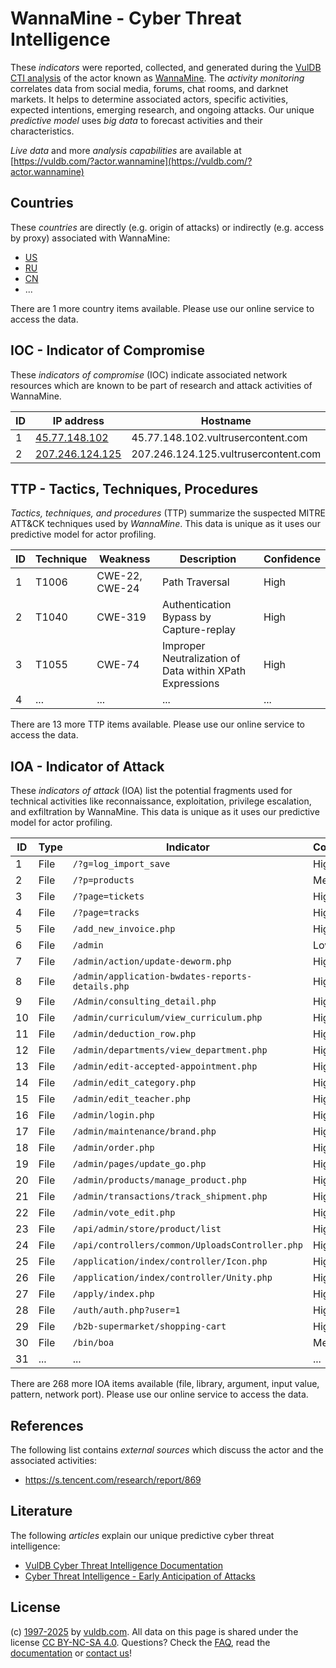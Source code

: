 # WannaMine - Cyber Threat Intelligence

These _indicators_ were reported, collected, and generated during the [VulDB CTI analysis](https://vuldb.com/?kb.cti) of the actor known as [WannaMine](https://vuldb.com/?actor.wannamine). The _activity monitoring_ correlates data from social media, forums, chat rooms, and darknet markets. It helps to determine associated actors, specific activities, expected intentions, emerging research, and ongoing attacks. Our unique _predictive model_ uses _big data_ to forecast activities and their characteristics.

_Live data_ and more _analysis capabilities_ are available at [https://vuldb.com/?actor.wannamine](https://vuldb.com/?actor.wannamine)

## Countries

These _countries_ are directly (e.g. origin of attacks) or indirectly (e.g. access by proxy) associated with WannaMine:

* [US](https://vuldb.com/?country.us)
* [RU](https://vuldb.com/?country.ru)
* [CN](https://vuldb.com/?country.cn)
* ...

There are 1 more country items available. Please use our online service to access the data.

## IOC - Indicator of Compromise

These _indicators of compromise_ (IOC) indicate associated network resources which are known to be part of research and attack activities of WannaMine.

ID | IP address | Hostname | Campaign | Confidence
-- | ---------- | -------- | -------- | ----------
1 | [45.77.148.102](https://vuldb.com/?ip.45.77.148.102) | 45.77.148.102.vultrusercontent.com | - | Medium
2 | [207.246.124.125](https://vuldb.com/?ip.207.246.124.125) | 207.246.124.125.vultrusercontent.com | - | Medium

## TTP - Tactics, Techniques, Procedures

_Tactics, techniques, and procedures_ (TTP) summarize the suspected MITRE ATT&CK techniques used by _WannaMine_. This data is unique as it uses our predictive model for actor profiling.

ID | Technique | Weakness | Description | Confidence
-- | --------- | -------- | ----------- | ----------
1 | T1006 | CWE-22, CWE-24 | Path Traversal | High
2 | T1040 | CWE-319 | Authentication Bypass by Capture-replay | High
3 | T1055 | CWE-74 | Improper Neutralization of Data within XPath Expressions | High
4 | ... | ... | ... | ...

There are 13 more TTP items available. Please use our online service to access the data.

## IOA - Indicator of Attack

These _indicators of attack_ (IOA) list the potential fragments used for technical activities like reconnaissance, exploitation, privilege escalation, and exfiltration by WannaMine. This data is unique as it uses our predictive model for actor profiling.

ID | Type | Indicator | Confidence
-- | ---- | --------- | ----------
1 | File | `/?g=log_import_save` | High
2 | File | `/?p=products` | Medium
3 | File | `/?page=tickets` | High
4 | File | `/?page=tracks` | High
5 | File | `/add_new_invoice.php` | High
6 | File | `/admin` | Low
7 | File | `/admin/action/update-deworm.php` | High
8 | File | `/admin/application-bwdates-reports-details.php` | High
9 | File | `/Admin/consulting_detail.php` | High
10 | File | `/admin/curriculum/view_curriculum.php` | High
11 | File | `/admin/deduction_row.php` | High
12 | File | `/admin/departments/view_department.php` | High
13 | File | `/admin/edit-accepted-appointment.php` | High
14 | File | `/admin/edit_category.php` | High
15 | File | `/admin/edit_teacher.php` | High
16 | File | `/admin/login.php` | High
17 | File | `/admin/maintenance/brand.php` | High
18 | File | `/admin/order.php` | High
19 | File | `/admin/pages/update_go.php` | High
20 | File | `/admin/products/manage_product.php` | High
21 | File | `/admin/transactions/track_shipment.php` | High
22 | File | `/admin/vote_edit.php` | High
23 | File | `/api/admin/store/product/list` | High
24 | File | `/api/controllers/common/UploadsController.php` | High
25 | File | `/application/index/controller/Icon.php` | High
26 | File | `/application/index/controller/Unity.php` | High
27 | File | `/apply/index.php` | High
28 | File | `/auth/auth.php?user=1` | High
29 | File | `/b2b-supermarket/shopping-cart` | High
30 | File | `/bin/boa` | Medium
31 | ... | ... | ...

There are 268 more IOA items available (file, library, argument, input value, pattern, network port). Please use our online service to access the data.

## References

The following list contains _external sources_ which discuss the actor and the associated activities:

* https://s.tencent.com/research/report/869

## Literature

The following _articles_ explain our unique predictive cyber threat intelligence:

* [VulDB Cyber Threat Intelligence Documentation](https://vuldb.com/?kb.cti)
* [Cyber Threat Intelligence - Early Anticipation of Attacks](https://www.scip.ch/en/?labs.20201022)

## License

(c) [1997-2025](https://vuldb.com/?kb.changelog) by [vuldb.com](https://vuldb.com/?kb.about). All data on this page is shared under the license [CC BY-NC-SA 4.0](https://creativecommons.org/licenses/by-nc-sa/4.0/). Questions? Check the [FAQ](https://vuldb.com/?kb.faq), read the [documentation](https://vuldb.com/?kb) or [contact us](https://vuldb.com/?contact)!
